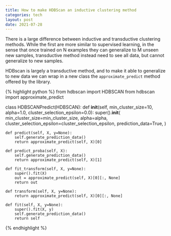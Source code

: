 ```yaml
---
title: How to make HDBScan an inductive clustering method
categories: tech
layout: post
date: 2021-07-28
---
```


There is a large difference between inductive and transductive clustering methods.
While the first are more similar to supervised learning, in the sense that once trained on N examples they can generalize to M unseen new samples, transductive method instead need to see all data, but cannot generalize to new samples.

HDBscan is largely a transductive method, and to make it able to generalize to new data we can wrap in a new class the `approximate_predict` method offered by the library.

{% highlight python %}
from hdbscan import HDBSCAN
from hdbscan import approximate_predict

class HDBSCANPredict(HDBSCAN):
    def __init__(self, min_cluster_size=10, alpha=1.0, cluster_selection_epsilon=0.0):
        super().__init__(
            min_cluster_size=min_cluster_size,
            alpha=alpha,
            cluster_selection_epsilon=cluster_selection_epsilon,
            prediction_data=True,
        )

    def predict(self, X, y=None):
        self.generate_prediction_data()
        return approximate_predict(self, X)[0]

    def predict_proba(self, X):
        self.generate_prediction_data()
        return approximate_predict(self, X)[1]

    def fit_transform(self, X, y=None):
        super().fit(X)
        out = approximate_predict(self, X)[0][:, None]
        return out

    def transform(self, X, y=None):
        return approximate_predict(self, X)[0][:, None]

    def fit(self, X, y=None):
        super().fit(X, y)
        self.generate_prediction_data()
        return self
{% endhighlight %}